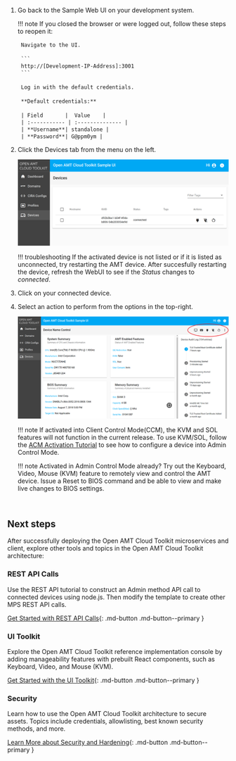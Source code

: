 
1. Go back to the Sample Web UI on your development system.
	
    !!! note
        If you closed the browser or were logged out, follow these steps to reopen it:
            
        Navigate to the UI.

        ```
        http://[Development-IP-Address]:3001
        ```

        Log in with the default credentials.

        **Default credentials:**

        | Field       |  Value    |
        | :----------- | :-------------- |
        | **Username**| standalone |
        | **Password**| G@ppm0ym |


2. Click the Devices tab from the menu on the left.

    [![mps](../assets/images/MPS_ConnectedDevice.png)](../assets/images/MPS_ConnectedDevice.png)

    !!! troubleshooting
        If the activated device is not listed or if it is listed as unconnected, try restarting the AMT device. After succesfully restarting the device, refresh the WebUI to see if the *Status* changes to *connected*.

3. Click on your connected device.

6. Select an action to perform from the options in the top-right.

    [![mps](../assets/images/MPS_ManageDevice.png)](../assets/images/MPS_ManageDevice.png)

    !!! note
        If activated into Client Control Mode(CCM), the KVM and SOL features will not function in the current release. To use KVM/SOL, follow the [ACM Activation Tutorial](createProfileACM.md) to see how to configure a device into Admin Control Mode.

    !!! note
        Activated in Admin Control Mode already? Try out the Keyboard, Video, Mouse (KVM) feature to remotely view and control the AMT device.  Issue a Reset to BIOS command and be able to view and make live changes to BIOS settings.

<br>

## Next steps

After successfully deploying the Open AMT Cloud Toolkit microservices and client, explore other tools and topics in the Open AMT Cloud Toolkit architecture:

### REST API Calls
Use the REST API tutorial to construct an Admin method API call to connected devices using node.js. Then modify the template to create other MPS REST API calls. 

[Get Started with REST API Calls](../Tutorials/apiTutorial.md){: .md-button .md-button--primary }

### UI Toolkit
Explore the Open AMT Cloud Toolkit reference implementation console by adding manageability features with prebuilt React components, such as Keyboard, Video, and Mouse (KVM).

[Get Started with the UI Toolkit](../Tutorials/uitoolkit.md){: .md-button .md-button--primary }

### Security
Learn how to use the Open AMT Cloud Toolkit architecture to secure assets. Topics include credentials, allowlisting, best known security methods, and more.

[Learn More about Security and Hardening](../Microservices/MPS/securityMPS.md){: .md-button .md-button--primary }


